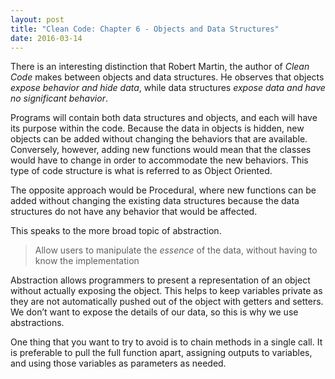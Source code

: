 ```yaml
---
layout: post
title: "Clean Code: Chapter 6 - Objects and Data Structures"
date: 2016-03-14
---
```


There is an interesting distinction that Robert Martin, the author of *Clean Code* makes between objects and data structures. He observes that objects *expose behavior and hide data*, while data structures *expose data and have no significant behavior*. 

Programs will contain both data structures and objects, and each will have its purpose within the code. Because the data in objects is hidden, new objects can be added without changing the behaviors that are available. Conversely, however, adding new functions would mean that the classes would have to change in order to accommodate the new behaviors. This type of code structure is what is referred to as Object Oriented. 

The opposite approach would be Procedural, where new functions can be added without changing the existing data structures because the data structures do not have any behavior that would be affected. 

This speaks to the more broad topic of abstraction.

> Allow users to manipulate the *essence* of the data, without having to know the implementation

Abstraction allows programmers to present a representation of an object without actually exposing the object. This helps to keep variables private as they are not automatically pushed out of the object with getters and setters. We don’t want to expose the details of our data, so this is why we use abstractions. 

One thing that you want to try to avoid is to chain methods in a single call. It is preferable to pull the full function apart, assigning outputs to variables, and using those variables as parameters as needed. 